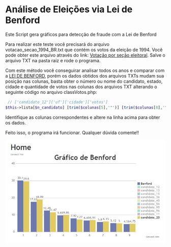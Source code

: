 # Análise de Eleições via Lei de Benford
 Este Script gera gráficos para detecção de fraude com a Lei de Benford
 
 Para realizar este teste você precisará do arquivo votacao_secao_1994_BR.txt que contém os votos da eleição de 1994. 
 Você pode obter este arquivo através do link: <a href="https://www.tse.jus.br/hotsites/pesquisas-eleitorais/resultados_anos/votacao/votacao_secao_eleitoral_1994.html">Votação por seção eleitoral</a>. Salve o arquivo TXT na pasta raiz e rode o programa. 
 
 Com este método você conseguirar analisar todos os anos e comparar com a <a href="https://pt.wikipedia.org/wiki/Lei_de_Benford">LEI DE BENFORD</a>, porém os dados obtidos dos arquivos TXTs mudam sua posição nas colunas, basta obter o número ou nome do candidato, estado, cidade e quantidade de votos nas colunas dos arquivos TXT alterando o seguinte código no arquivo classVotos.php:
 
```php
 // ['candidato_12']['uf']['cidade']['votos']
$this->lista[$n_candidato] [trim($colunas[5],'"')] [trim($colunas[8],'"')][] = (int) trim($colunas[14],'"');
```
Identifique as colunas correspondentes e altere na linha acima para obter os dados. 

Feito isso, o programa irá funcionar. Qualquer dúvida comente!!

<img src="ScreenHunter 610.jpg"/>
